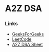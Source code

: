 # A2Z DSA 


### Links
- [GeeksForGeeks](https://auth.geeksforgeeks.org/user/aakankshsingh012/)
- [LeetCode](https://leetcode.com/aakankshsingh02/)
- [A2Z DSA Sheet](https://takeuforward.org/strivers-a2z-dsa-course/strivers-a2z-dsa-course-sheet-2/)
